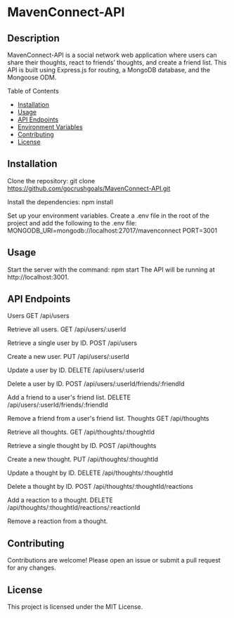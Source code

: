 # MavenConnect-API

## Description

MavenConnect-API is a social network web application where users can share their thoughts, react to friends’ thoughts, and create a friend list. This API is built using Express.js for routing, a MongoDB database, and the Mongoose ODM.

Table of Contents

- [Installation](#installation)
- [Usage](#usage) 
- [API Endpoints](#APIEndpoints)
- [Environment Variables](#environmentalVariables)
- [Contributing](#contributing)
- [License](liicense)

## Installation

Clone the repository:
git clone https://github.com/gocrushgoals/MavenConnect-API.git

Install the dependencies:
npm install

Set up your environment variables. Create a .env file in the root of the project and add the following to the .env file:
MONGODB_URI=mongodb://localhost:27017/mavenconnect
PORT=3001

## Usage

Start the server with the command: npm start
The API will be running at http://localhost:3001.

## API Endpoints

Users
GET /api/users

Retrieve all users.
GET /api/users/:userId

Retrieve a single user by ID.
POST /api/users

Create a new user.
PUT /api/users/:userId

Update a user by ID.
DELETE /api/users/:userId

Delete a user by ID.
POST /api/users/:userId/friends/:friendId

Add a friend to a user's friend list.
DELETE /api/users/:userId/friends/:friendId

Remove a friend from a user's friend list.
Thoughts
GET /api/thoughts

Retrieve all thoughts.
GET /api/thoughts/:thoughtId

Retrieve a single thought by ID.
POST /api/thoughts

Create a new thought.
PUT /api/thoughts/:thoughtId

Update a thought by ID.
DELETE /api/thoughts/:thoughtId

Delete a thought by ID.
POST /api/thoughts/:thoughtId/reactions

Add a reaction to a thought.
DELETE /api/thoughts/:thoughtId/reactions/:reactionId

Remove a reaction from a thought.

## Contributing

Contributions are welcome! Please open an issue or submit a pull request for any changes.

## License

This project is licensed under the MIT License.
